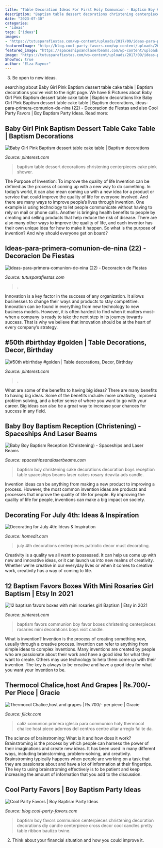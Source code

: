 ```yaml
---
title: "Table Decoration Ideas For First Holy Communion - Baptism Boy Christening Cake Decorations Decoration Boys Reception Table Spaceships Beams Laser Cakes Rosary Deavita Ads Candle"
description: "Baptism table dessert decorations christening centerpieces cake pink shower"
date: "2023-07-30"
categories:
- "ideas"
tags: ["ideas"]
images:
- "https://tutusparafiestas.com/wp-content/uploads/2017/09/ideas-para-primera-comunion-de-nina-22.jpg"
featuredImage: "http://blog.cool-party-favors.com/wp-content/uploads/2013/06/Baptism-Centerpieces-685x1024.jpg"
featured_image: "https://spaceshipsandlaserbeams.com/wp-content/uploads/2015/09/baby-boy-christening-baptism-party-ideas-dessert-table-_12725843.jpg"
image: "https://tutusparafiestas.com/wp-content/uploads/2017/09/ideas-para-primera-comunion-de-nina-22.jpg"
ShowToc: true
author: "Elza Raynor"
---
```



3. Be open to new ideas.

	

		
searching about Baby Girl Pink Baptism dessert table cake table | Baptism decorations you've visit to the right page. We have 8 Pictures about Baby Girl Pink Baptism dessert table cake table | Baptism decorations like Baby Girl Pink Baptism dessert table cake table | Baptism decorations, ideas-para-primera-comunion-de-nina (22) - Decoracion de Fiestas and also Cool Party Favors | Boy Baptism Party Ideas. Read more:
		
    
## Baby Girl Pink Baptism Dessert Table Cake Table | Baptism Decorations

<img loading=lazy src="https://i.pinimg.com/736x/36/d2/61/36d2615f95757638bb35a958126579f8--baptism-dessert-table-baptism-desserts.jpg" onerror="this.onerror=null;this.src='https://tse3.mm.bing.net/th?id=OIP.8RcmyspzUOBslzGrMBNfhAHaJ3&amp;pid=15.1';" alt="Baby Girl Pink Baptism dessert table cake table | Baptism decorations">

_Source: pinterest.com_

>baptism table dessert decorations christening centerpieces cake pink shower. 

	

The Purpose of Invention: To improve the quality of life
Invention can be defined as the process of coming up with a new way to do something. In today’s world, it can also mean coming up with a new idea for a product or service that could improve the quality of life for everyone involved. And there are many ways to improve people’s lives through invention. One example is using technology to let people communicate without having to rely on mail or phone calls. Another is bringing health benefits to people by creating and selling products that help reduce the risk of disease. There are also many other ways to improve the quality of life, and each inventor has their own unique idea for how to make it happen. So what is the purpose of invention? And why should everyone get on board?

    
## Ideas-para-primera-comunion-de-nina (22) - Decoracion De Fiestas

<img loading=lazy src="https://tutusparafiestas.com/wp-content/uploads/2017/09/ideas-para-primera-comunion-de-nina-22.jpg" onerror="this.onerror=null;this.src='https://tse1.mm.bing.net/th?id=OIP.REXLmdlaBhe7n_ubPhK6UgHaNK&amp;pid=15.1';" alt="ideas-para-primera-comunion-de-nina (22) - Decoracion de Fiestas">

_Source: tutusparafiestas.com_

>. 

	

Innovation is a key factor in the success of any organization. It allows businesses to change their ways and products to stay competitive. Innovation can be found in everything from new technology to new business models. However, it is often hardest to find when it matters most- when a company is ready to take the next step in its journey towards success. That is why we believe that innovation should be at the heart of every company’s strategy.

    
## #50th #birthday #golden | Table Decorations, Decor, Birthday

<img loading=lazy src="https://i.pinimg.com/originals/a7/9b/a3/a79ba30bac9d56eb0f18bf946f6f8798.jpg" onerror="this.onerror=null;this.src='https://tse2.mm.bing.net/th?id=OIP.yPOxKgRVzm4h0kJpBpaPKAHaNK&amp;pid=15.1';" alt="#50th #birthday #golden | Table decorations, Decor, Birthday">

_Source: pinterest.com_

>. 

	

What are some of the benefits to having big ideas?
There are many benefits to having big ideas. Some of the benefits include: more creativity, improved problem solving, and a better sense of where you want to go with your career. Big ideas can also be a great way to increase your chances for success in any field.

    
## Baby Boy Baptism Reception (Christening) - Spaceships And Laser Beams

<img loading=lazy src="https://spaceshipsandlaserbeams.com/wp-content/uploads/2015/09/baby-boy-christening-baptism-party-ideas-dessert-table-_12725843.jpg" onerror="this.onerror=null;this.src='https://tse3.mm.bing.net/th?id=OIP.yoFWN28y-W249ajhHByz0gHaLH&amp;pid=15.1';" alt="Baby Boy Baptism Reception (Christening) - Spaceships and Laser Beams">

_Source: spaceshipsandlaserbeams.com_

>baptism boy christening cake decorations decoration boys reception table spaceships beams laser cakes rosary deavita ads candle. 

	

Invention ideas can be anything from making a new product to improving a process. However, the most common invention ideas are products and processes that improve the quality of life for people. By improving the quality of life for people, inventions can make a big impact on society.

    
## Decorating For July 4th: Ideas &amp; Inspiration

<img loading=lazy src="https://cdn.homedit.com/wp-content/uploads/2013/06/15438-July-4th-Decor.jpg" onerror="this.onerror=null;this.src='https://tse1.mm.bing.net/th?id=OIP.Gt4FOYYYvrMTowM-hNFKpwHaLI&amp;pid=15.1';" alt="Decorating for July 4th: Ideas &amp; Inspiration">

_Source: homedit.com_

>july 4th decorations centerpieces patriotic decor must decorating. 

	

Creativity is a quality we all want to possessed. It can help us come up with new and innovative ideas, or it can launch us into new realms of creativity. Whether we're creative in our everyday lives or when it comes to creative work, creativity has a way of coming to life.

    
## 12 Baptism Favors Boxes With Mini Rosaries Girl Baptism | Etsy In 2021

<img loading=lazy src="https://i.pinimg.com/736x/b4/43/33/b4433354b2d609bf832eab5a98b05b22--baptism-ideas-boys-favors-baptism-decorations.jpg" onerror="this.onerror=null;this.src='https://tse2.mm.bing.net/th?id=OIP.Q-Kpys2vl7OSpNb0oyEqIQHaJ6&amp;pid=15.1';" alt="12 baptism favors boxes with mini rosaries girl Baptism | Etsy in 2021">

_Source: pinterest.com_

>baptism favors communion boy favor boxes christening centerpieces rosaries mini decorations boys visit candle. 

	

What is invention?
Invention is the process of creating something new, usually through a creative process. Invention can refer to anything from simple ideas to complex inventions. Many inventions are created by people who are passionate about their work and have a good idea for what they want to create. Others may use technology to help them come up with their invention. The key is always to be creative and have a good idea for what you want your invention to be.

    
## Thermocol Chalice,host And Grapes | Rs.700/- Per Piece | Gracie

<img loading=lazy src="https://c2.staticflickr.com/8/7205/6975263959_84eb887084_b.jpg" onerror="this.onerror=null;this.src='https://tse3.mm.bing.net/th?id=OIP.fWfmgnyCruDVm4M7reggrAHaJ4&amp;pid=15.1';" alt="Thermocol Chalice,host and grapes | Rs.700/- per piece | Gracie">

_Source: flickr.com_

>caliz comunion primera iglesia para communion holy thermocol chalice host piece adornos del centros centre altar arreglo fai te da. 

	

The science of brainstroming: What is it and how does it work?
Brainstroming is the process by which people can harness the power of their imaginations and create new ideas. It has been used in many different ways, including brainstorming, problem-solving, and creativity. Brainstroming typically happens when people are working on a task that they are passionate about and have a lot of information at their fingertips. The key to using brainstroming effectively is to be patient and keep increasing the amount of information that you add to the discussion.

    
## Cool Party Favors | Boy Baptism Party Ideas

<img loading=lazy src="http://blog.cool-party-favors.com/wp-content/uploads/2013/06/Baptism-Centerpieces-685x1024.jpg" onerror="this.onerror=null;this.src='https://tse2.mm.bing.net/th?id=OIP.aJQ_XpyhsTzXcorN8tySQAHaLE&amp;pid=15.1';" alt="Cool Party Favors | Boy Baptism Party Ideas">

_Source: blog.cool-party-favors.com_

>baptism boy favors communion centerpieces christening decoration decorations diy candle centerpiece cross decor cool candles pretty table ribbon bautizo twine. 

	

2. Think about your financial situation and how you could improve it.

